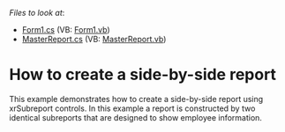 <!-- default file list -->
*Files to look at*:

* [Form1.cs](./CS/Form1.cs) (VB: [Form1.vb](./VB/Form1.vb))
* [MasterReport.cs](./CS/MasterReport.cs) (VB: [MasterReport.vb](./VB/MasterReport.vb))
<!-- default file list end -->
# How to create a side-by-side report


<p>This example demonstrates how to create a side-by-side report using xrSubreport controls.  In this example a report is constructed by two identical subreports that are designed to show employee information.</p>

<br/>


